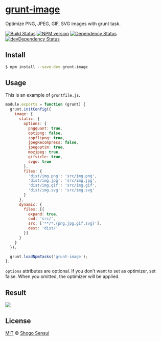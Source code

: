# [grunt-image](https://npmjs.org/package/grunt-image)

Optimize PNG, JPEG, GIF, SVG images with grunt task.

[![Build Status](https://travis-ci.org/1000ch/grunt-image.svg?branch=master)](https://travis-ci.org/1000ch/grunt-image)
[![NPM version](https://badge.fury.io/js/grunt-image.svg)](http://badge.fury.io/js/grunt-image)
[![Dependency Status](https://david-dm.org/1000ch/grunt-image.svg)](https://david-dm.org/1000ch/grunt-image)
[![devDependency Status](https://david-dm.org/1000ch/grunt-image/dev-status.svg)](https://david-dm.org/1000ch/grunt-image?type=dev)

## Install

```sh
$ npm install --save-dev grunt-image
```

## Usage

This is an example of `gruntfile.js`.

```js
module.exports = function (grunt) {
  grunt.initConfig({
    image: {
      static: {
        options: {
          pngquant: true,
          optipng: false,
          zopflipng: true,
          jpegRecompress: false,
          jpegoptim: true,
          mozjpeg: true,
          gifsicle: true,
          svgo: true
        },
        files: {
          'dist/img.png': 'src/img.png',
          'dist/img.jpg': 'src/img.jpg',
          'dist/img.gif': 'src/img.gif',
          'dist/img.svg': 'src/img.svg'
        }
      },
      dynamic: {
        files: [{
          expand: true,
          cwd: 'src/',
          src: ['**/*.{png,jpg,gif,svg}'],
          dest: 'dist/'
        }]
      }
    }
  });

  grunt.loadNpmTasks('grunt-image');
};
```

`options` attributes are optional. If you don't want to set as optimizer, set false. When you omitted, the optimizer will be applied.

## Result

![](https://raw.github.com/1000ch/grunt-image/master/screenshot/terminal.png)

## License

[MIT](https://1000ch.mit-license.org) © [Shogo Sensui](https://github.com/1000ch)
